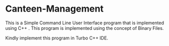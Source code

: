 # Canteen-Management

This is a Simple Command Line User Interface program that is implemented using C++ . 
This program is implemented using the concept of Binary Files.

Kindly implement this program in Turbo C++ IDE.

